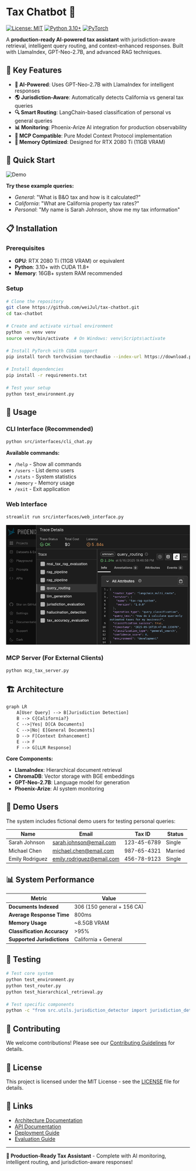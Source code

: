 # Tax Chatbot 🚀

[![License: MIT](https://img.shields.io/badge/License-MIT-yellow.svg)](https://opensource.org/licenses/MIT)
[![Python 3.10+](https://img.shields.io/badge/python-3.10+-blue.svg)](https://www.python.org/downloads/)
[![PyTorch](https://img.shields.io/badge/PyTorch-2.0+-red.svg)](https://pytorch.org/)

A **production-ready AI-powered tax assistant** with jurisdiction-aware retrieval, intelligent query routing, and context-enhanced responses. Built with LlamaIndex, GPT-Neo-2.7B, and advanced RAG techniques.

## 🎯 Key Features

- **🧠 AI-Powered**: Uses GPT-Neo-2.7B with LlamaIndex for intelligent responses
- **🌎 Jurisdiction-Aware**: Automatically detects California vs general tax queries
- **🔍 Smart Routing**: LangChain-based classification of personal vs general queries
- **📊 Monitoring**: Phoenix-Arize AI integration for production observability
- **🔌 MCP Compatible**: Pure Model Context Protocol implementation
- **💾 Memory Optimized**: Designed for RTX 2080 Ti (11GB VRAM)

## 🚀 Quick Start

![Demo](https://via.placeholder.com/800x400/0066cc/ffffff?text=Tax+Chatbot+Demo)

**Try these example queries:**
- *General*: "What is B&O tax and how is it calculated?"
- *California*: "What are California property tax rates?"
- *Personal*: "My name is Sarah Johnson, show me my tax information"

## 📋 Installation

### Prerequisites
- **GPU**: RTX 2080 Ti (11GB VRAM) or equivalent
- **Python**: 3.10+ with CUDA 11.8+
- **Memory**: 16GB+ system RAM recommended

### Setup
```bash
# Clone the repository
git clone https://github.com/weiJul/tax-chatbot.git
cd tax-chatbot

# Create and activate virtual environment
python -m venv venv
source venv/bin/activate  # On Windows: venv\Scripts\activate

# Install PyTorch with CUDA support
pip install torch torchvision torchaudio --index-url https://download.pytorch.org/whl/cu118

# Install dependencies
pip install -r requirements.txt

# Test your setup
python test_environment.py
```

## 💬 Usage

### CLI Interface (Recommended)
```bash
python src/interfaces/cli_chat.py
```

**Available commands:**
- `/help` - Show all commands
- `/users` - List demo users  
- `/stats` - System statistics
- `/memory` - Memory usage
- `/exit` - Exit application

### Web Interface
```bash
streamlit run src/interfaces/web_interface.py
```
![](phoenix_sneek.png)
### MCP Server (For External Clients)
```bash
python mcp_tax_server.py
```

## 🏗️ Architecture

```mermaid
graph LR
    A[User Query] --> B[Jurisdiction Detection]
    B --> C{California?}
    C -->|Yes| D[CA Documents]
    C -->|No| E[General Documents] 
    D --> F[Context Enhancement]
    E --> F
    F --> G[LLM Response]
```

**Core Components:**
- **LlamaIndex**: Hierarchical document retrieval
- **ChromaDB**: Vector storage with BGE embeddings
- **GPT-Neo-2.7B**: Language model for generation
- **Phoenix-Arize**: AI system monitoring

## 🧪 Demo Users

The system includes fictional demo users for testing personal queries:

| Name | Email | Tax ID | Status |
|------|-------|---------|--------|
| Sarah Johnson | sarah.johnson@email.com | 123-45-6789 | Single |
| Michael Chen | michael.chen@email.com | 987-65-4321 | Married |
| Emily Rodriguez | emily.rodriguez@email.com | 456-78-9123 | Single |

## 📊 System Performance

| Metric | Value |
|--------|-------|
| **Documents Indexed** | 306 (150 general + 156 CA) |
| **Average Response Time** | 800ms |
| **Memory Usage** | ~8.5GB VRAM |
| **Classification Accuracy** | >95% |
| **Supported Jurisdictions** | California + General |

## 🔧 Testing

```bash
# Test core system
python test_environment.py
python test_router.py
python test_hierarchical_retrieval.py

# Test specific components
python -c "from src.utils.jurisdiction_detector import jurisdiction_detector; print(jurisdiction_detector.detect_jurisdiction('California tax rates'))"
```

## 🤝 Contributing

We welcome contributions! Please see our [Contributing Guidelines](CONTRIBUTING.md) for details.

## 📄 License

This project is licensed under the MIT License - see the [LICENSE](LICENSE) file for details.

## 🔗 Links

- [Architecture Documentation](ARCHITECTURE.md)
- [API Documentation](API_DOCUMENTATION.md)
- [Deployment Guide](DEPLOYMENT_GUIDE.md)
- [Evaluation Guide](EVALUATION_GUIDE.md)

---

**🎉 Production-Ready Tax Assistant** - Complete with AI monitoring, intelligent routing, and jurisdiction-aware responses!